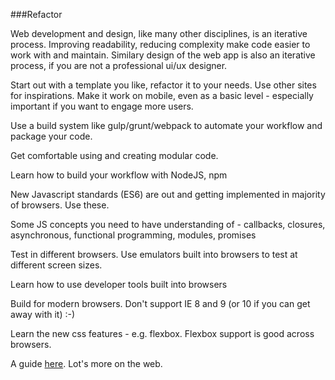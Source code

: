 ###Refactor

Web development and design, like many other disciplines, is an iterative process. Improving readability, reducing complexity make code easier to work with and maintain. Similary design of the web app is also an iterative process, if you are not a professional ui/ux designer. 

Start out with a template you like, refactor it to your needs. Use other sites for inspirations. Make it work on mobile, even as a basic level - especially important if you want to engage more users.

Use a build system like gulp/grunt/webpack to automate your workflow and package your code. 

Get comfortable using and creating modular code. 

Learn how to build your workflow with NodeJS, npm

New Javascript standards (ES6) are out and getting implemented in majority of browsers. Use these. 

Some JS concepts you need to have understanding of - callbacks, closures, asynchronous, functional programming, modules, promises

Test in different browsers. Use emulators built into browsers to test at different screen sizes.

Learn how to use developer tools built into browsers

Build for modern browsers. Don't support IE 8 and 9 (or 10 if you can get away with it) :-)

Learn the new css features - e.g. flexbox. Flexbox support is good across browsers. 

A guide [here](https://www.gitbook.com/book/frontendmasters/front-end-handbook/details). Lot's more on the web.



